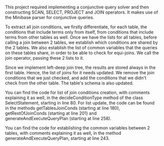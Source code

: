 This project required implementing a conjunctive query solver and then constructing SCAN, SELECT, PROJECT and JOIN operators. It makes use of the Minibase parser for conjunctive queries.

To extract all join conditions, we firstly differentiate, for each table, the conditions that include terms only from itself, from conditions that include terms from other tables as well. Once we have the lists for all tables, before calling a join between 2 tables, we establish which conditions are shared by the 2 tables. We also establish the list of common variables that the queries on these tables share, in order to be able to check for equi-joins. We call the join operator, passing these 2 lists to it.

Since we implement left-deep join tree, the results are stored always in the first table. Hence, the list of joins for it needs updated. We remove the join conditions that we just checked, and add the conditions that we didn't check from the other table. The table's schema is also updated.

You can find the code for list of join conditions creation, with comments explaining it as well, in the decideConditionType method of the class SelectStatement, starting in line 80. For list update, the code can be found in the methods getTablesJoinConds (starting at line 180), getRestOfJoinConds (starting at line 201) and generateAndExecuteQueryPlan (starting at line 258).

You can find the code for establishing the common variables between 2 tables, with comments explaining it as well, in the method generateAndExecuteQueryPlan, starting at line 243.
